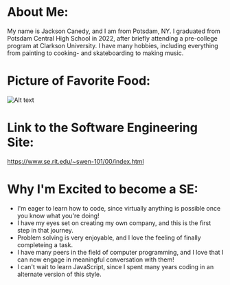 # About Me:
  My name is Jackson Canedy, and I am from Potsdam, NY.  I graduated from Potsdam Central High School in 2022, after briefly attending a pre-college program at 
  Clarkson University.  I have many hobbies, including everything from painting to cooking- and skateboarding to making music.
  
# Picture of Favorite  Food:
  ![Alt text](https://cdn.discordapp.com/attachments/872586113074741279/1021831456064032798/IMG_4829.jpg "a title")

# Link to the Software Engineering Site:
  https://www.se.rit.edu/~swen-101/00/index.html
  
# Why I'm Excited to become a SE:
  * I'm eager to learn how to code, since virtually anything is possible once you know what you're doing!
  * I have my eyes set on creating my own company, and this is the first step in that journey.
  * Problem solving is very enjoyable, and I love the feeling of finally completeing a task.
  * I have many peers in the field of computer programming, and I love that I can now engage in meaningful conversation with them!
  * I can't wait to learn JavaScript, since I spent many years coding in an alternate version of this style.
